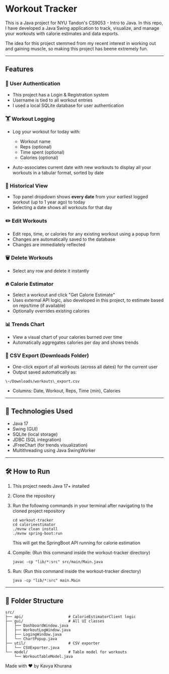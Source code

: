 # Workout Tracker

This is a Java project for NYU Tandon's CS9053 - Intro to Java. In this repo, I have developed a Java Swing application to track, visualize, and manage your workouts with calorie estimates and data exports.

The idea for this project stemmed from my recent interest in working out and gaining muscle, so making this project has beene extremely fun.

---


## Features

### 🔑 User Authentication

* This project has a Login & Registration system
* Username is tied to all workout entries
* I used a local SQLite database for user authentication

### 🏋️ Workout Logging

* Log your workout for today with:

  * Workout name
  * Reps (optional)
  * Time spent (optional)
  * Calories (optional)
    
* Auto-associates current date with new workouts to display all your workouts in a tabular format, sorted by date
  

### 📅 Historical View

* Top panel dropdown shows **every date** from your earliest logged workout (up to 1 year ago) to today
* Selecting a date shows all workouts for that day

### ✏️ Edit Workouts

* Edit reps, time, or calories for any existing workout using a popup form
* Changes are automatically saved to the database
* Changes are immediately reflected

### 🗑️ Delete Workouts

* Select any row and delete it instantly

### 🔥 Calorie Estimator

* Select a workout and click "Get Calorie Estimate"
* Uses external API logic, also developed in this project, to estimate based on reps/time (if available)
* Optionally overrides existing calories

### 📊 Trends Chart

* View a visual chart of your calories burned over time
* Automatically aggregates calories per day and shows trends

### 📂 CSV Export (Downloads Folder)

* One-click export of all workouts (across all dates) for the current user
* Output saved automatically as:

````
\~/Downloads/workouts\_export.csv
````

* Columns: Date, Workout, Reps, Time (min), Calories

---

## 🧱 Technologies Used

* Java 17
* Swing (GUI)
* SQLite (local storage)
* JDBC (SQL integration)
* JFreeChart (for trends visualization)
* Multithreading using Java SwingWorker

---

## 🛠️ How to Run

1. This project needs Java 17+ installed
2. Clone the repository
3. Run the following commands in your terminal after navigating to the cloned project repository
   ````
   cd workout-tracker
   cd calorieestimator
   ./mvnw clean install
   ./mvnw spring-boot:run
   ````
   This will get the SpringBoot API running for calorie estimation
   
5. Compile:
   (Run this command inside the workout-tracker directory)
   ````
   javac -cp "lib/*:src" src/main/Main.java
   ````

4. Run:
(Run this command inside the workout-tracker directory)
   ````
   java -cp "lib/*:src" main.Main
   ````

---

## 📎 Folder Structure

```
src/
├── api/                    # CalorieEstimatorClient logic
├── gui/                    # All UI classes
│   ├── DashboardWindow.java
│   ├── WorkoutLogWindow.java
│   ├── LogingWindow.java
│   └── ChartPopup.java
├── util/                   # CSV exporter
│   └── CSVExporter.java
└── model/                  # Table model for workouts
    └── WorkoutTableModel.java
```

Made with ❤️ by Kavya Khurana 


